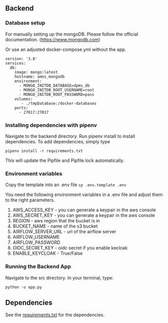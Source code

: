 ## Backend

### Database setup
For manually setting up the mongoDB. Please follow the official documentation. (https://www.mongodb.com)

Or use an adjusted docker-compose.yml without the app.
```
version: '3.8'
services:
  db:
    image: mongo:latest
    hostname: amos_mongodb
    environment:
      - MONGO_INITDB_DATABASE=dpms_db
      - MONGO_INITDB_ROOT_USERNAME=root
      - MONGO_INITDB_ROOT_PASSWORD=pass
    volumes:
       - ./tmpDatabase:/docker-databases
    ports:
      - 27017:27017
```


### Installing dependencies with pipenv

Navigate to the backend directory. Run pipenv install to install dependencies. To add dependencies, simply type

```pipenv install -r requirements.txt```

This will update the Pipfile and Pipfile.lock automatically.

### Environment variables

Copy the template into an .env file
```cp .env.template .env```

You need the following environment variables in a .env file and adjust them to the right parameters.

<ol>
  <li>AWS_ACCESS_KEY -  you can generate a keypair in the aws console</li>
  <li>AWS_SECRET_KEY - you can generate a keypair in the aws console</li>
  <li>REGION - aws region that the bucket is in</li>
  <li>BUCKET_NAME - name of the s3 bucket</li>
  <li>AIRFLOW_SERVER_URL - url of the airflow server</li>
  <li>AIRFLOW_USERNAME</li>
  <li>AIRFLOW_PASSWORD</li>
  <li>OIDC_SECRET_KEY - oidc secret if you enable kecloak</li>
  <li>ENABLE_KEYCLOAK - True/False</li>
</ol>

### Running the Backend App

Navigate to the src directory. In your terminal, type:

```
python -u app.py
```

## Dependencies

See the [requirements.txt](requirements.txt) for the dependencies.


